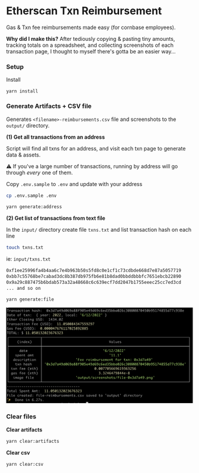 # Etherscan Txn Reimbursement

Gas & Txn fee reimbursements made easy (for cornbase employees).

**Why did I make this?** After tediously copying & pasting tiny amounts, tracking totals on a spreadsheet, and collecting screenshots of each transaction page, I thought to myself there's gotta be an easier way...

### Setup

Install

```
yarn install
```

### Generate Artifacts + CSV file

Generates `<filename>-reimbursements.csv` file and screenshots to the `output/` directory.

**(1) Get all transactions from an address**

Script will find all txns for an address, and visit each txn page to generate data & assets.

⚠️ If you've a large number of transactions, running by address will go through _every_ one of them.

Copy `.env.sample` to `.env` and update with your address

```bash
cp .env.sample .env
```

```bash
yarn generate:address
```

**(2) Get list of transactions from text file**

In the `input/` directory create file `txns.txt` and list transaction hash on each line

```bash
touch txns.txt
```

ie: `input/txns.txt`
```
0xf1ee25996fa4b4aa6c7e4b963b50s5fd8c0e1cf1c73cdbde668d7e87a5057719
0xbb7c55768be7cabad3dc8b387db975fb6e81b8dad0bbddbbbfc7651ebcb22890
0x9a29c887475b6bdab573a32a48668c6c639ecf7dd2047b1755eeec25cc7ed3cd
... and so on
```

```bash
yarn generate:file
```

![console](example.png)

### Clear files

**Clear artifacts**

```bash
yarn clear:artifacts
```

**Clear csv**

```bash
yarn clear:csv
```
